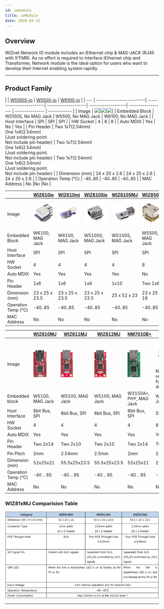 ```yaml
---
id: iomodule
title: ioModule
date: 2020-04-15
---
```


## Overview

WIZnet Network IO module includes an iEthernet chip & MAG-JACK (RJ45 with X’FMR). As no effort is required to interface iEthernet chip and Transformer, Network module is the ideal option for users who want to
develop their Internet enabling system rapidly.

-----

## Product Family

<!--
  - [W5100S-io](W5100S-io) : W5100S No MagJack, Compact size(Hardware compatible with W5500-io, W6100-io)
  - [W5500-io](W5500-io) : W5500 No MagJack, Compact size(Hardware compatible with W5100S-io, W6100-io)
  - [W6100-io](W6100-io) : W6100 No MagJack, Compact size(Hardware compatible with W5100S-io, W5500-io)
  - [WIZ850io](wiz850io): W5500 w/ MagJack, Compact size(Hardware compatible with WIZ820io)
  - [WIZ550io](wiz550io): W5500 w/ MagJack, Unique MAC Address, Auto-configurable
  - [WIZ820io](wiz820io): W5200 w/ MagJack, Compact Size
  - [WIZ810MJ](wiz810mj): W5100 w/ MagJack, 2mm pitch, No PCB Through-hole
  - [WIZ811MJ](wiz811mj): W5100 w/ MagJack, 2.54mm pitch, Two PCB Through-hole
  - [WIZ812MJ](wiz812mj): W5100 w/ MagJack, 2.54mm pitch, Four PCB Through-hole
  - [WIZ830MJ](wiz830mj): W5300 w/ MagJack High-throughput
  - [NM7010B+](nm7010b): W3150A+ w/ External PHY and MagJack
-->

|    | [W5100S-io](https://docs.wiznet.io/Product/ioModule/W5100S-io) | [W5500-io](https://docs.wiznet.io/Product/ioModule/W5500-io) | [W6100-io](https://docs.wiznet.io/Product/ioModule/W6100-io) |
| --- | -------------------------| -------------------------| --------------------| -------------------| ------------------ | --------------- | ------------ |
| Image | <img src="https://github.com/Wiznet/Hardware-Files-of-WIZnet/raw/master/05_Network_Module/W5100S-io/Pictures/W5100S-io%203D.png" width="150" />|<img src="https://raw.githubusercontent.com/Wiznet/Hardware-Files-of-WIZnet/master/05_Network_Module/W5500-io/Pictures/W5500-io 3D.png" width="150" />|<img src="https://github.com/Wiznet/Hardware-Files-of-WIZnet/blob/master/05_Network_Module/W6100-io/Pictures/W6100-io%203D.png?raw=true" width="150" />|
| Embedded Block | W5100S, No MAG Jack | W5500, No MAG Jack | W6100, No MAG Jack |
| Host Interface | SPI | SPI | SPI |
| HW Socket | 4 | 8 | 8 |
| Auto MDIX | Yes | No | Yes |
| Pin Header | Two 1x7(2.54mm) <br /> One 1x6(2.54mm) <br />(Just soldering point.<br /> Not include pin header) | Two 1x7(2.54mm) <br /> One 1x6(2.54mm) <br />(Just soldering point. <br />Not include pin header) | Two 1x7(2.54mm) <br /> One 1x6(2.54mm) <br />(Just soldering point. <br />Not include pin header) |
| Dimension (mm) | 24 x 20 x 2.6 | 24 x 20 x 2.6 | 24 x 20 x 2.6 |
| Operation Temp (℃) | -40..85 | -40..85 | -40..85 |
| MAC Address | No |No |No |

|    | [WIZ610io](./WIZ610io.md) | [WIZ610mj](./WIZ610MJ.md) | [WIZ810Sio](./WIZ810Sio.md) | [WIZ810SMJ](./WIZ810SMJ.md) | [WIZ850io](./WIZ850io.md) | [WIZ550io](./wiz550io.md) | [WIZ830MJ](./WIZ830MJ.md) |
| --- | -------------------------| -------------------------| --------------------| -------------------| ------------------ | --------------- | ------------ |
| Image | ![WIZ610io](/img/products/wiz610io/wiz610io_1.png) | ![WIZ610MJ](/img/products/wiz610mj/wiz610mj1.png) | ![WIZ810Sio](/img/products/wiz810sio/wiz810io_2.png) | ![WIZ810Sio](/img/products/wiz810smj/wiz810smj_2.png) | ![WIZ850io](/img/products/wiz850io/wiz850io.png)   | ![](/img/products/wiz550io/wiz550io_small_005.png) | ![](/img/products/wiz830mj/wiz830_web_1.jpg) |
| Embedded Block | W6100, MAG Jack | W6100, MAG Jack | W5100S, MAG Jack | W5100S, MAG Jack | W5500, MAG Jack | W5500, MAG Jack | W5300, MAG Jack |
| Host Interface | SPI | SPI | SPI | SPI | SPI | SPI | 8/16bit Bus |
| HW Socket | 4 | 4 | 4 | 4 | 8 | 8 | 8 |
| Auto MDIX | Yes | Yes | Yes | Yes | No | No | Yes |
| Pin Header | 	1x6 | 	1x6 | 	1x6 | 	1x10 | Two 1x6 | 1x8, 1x6 | Two 2x14 |
| Dimension (mm) | 23 x 25 x 23.5 | 23 x 25 x 23.5 | 23 x 25 x 23.5 | 25 x 52 x 23 | 23 x 25 x 18 | 54 x 26 x 24 | 53.3x34x19.5 |
| Operation Temp (℃) | -40..85 | -40..85 | -40..85 | -40..85 | -40..85 | -40..85 | -40..85 |
| MAC Address | No |No |No |No |No | Yes | No |

|    | [WIZ810MJ](./WIZ810MJ.md) | [WIZ811MJ](./WIZ811MJ.md) | [WIZ812MJ](./WIZ812MJ.md) | [NM7010B+](./NM7010B%2B.md) | [WIZ820io](./WIZ820io.md) |
| -- | ------------------------- | ------------------------- | ------------------------- | --------------------------- | ------------------------- |
| Image | ![WIZ810MJ](/img/products/wiz810mj/wiz810mj.png) | ![WIZ811MJ](/img/products/wiz811mj/wiz811mj.png) | ![WIZ812MJ](/img/products/wiz812mj/wiz812mj.png) | ![NM71B+](/img/products/nm7010/nm7010b.png) | ![WIZ820io](/img/products/wiz820io/wiz820io_web_1.jpg)<br />Not recommended for new design |
| Embedded block | W5100, MAG Jack | W5100, MAG Jack | 	W5100, MAG Jack | W3150A+, PHY, MAG Jack | W5200, MAG Jack |
| Host Interface | 8bit Bus, SPI | 8bit Bus, SPI | 8bit Bus, SPI | 8bit Bus, SPI | SPI |
| HW Socket | 4 | 4 | 4 | 4 | 8 |
| Auto MDIX | Yes | Yes | Yes | Yes | Yes |
| Pin Header | Two 2x14 | Two 2x10 | Two 2x10 | Two 2x14 | Two 1x6 |
| Pin Pitch | 2mm | 2.54mm | 2.5mm | 2mm | 2mm |
| Dimension (mm) | 52x25x21 | 55.5x25x23.5 | 55.5x25x23.5 | 52x25x21 | 23 x 25 x 18 |
| Operation Temp (℃) | -40 .. 85 | -40 .. 85 | -40 .. 85 | -40 .. 85 | -40 .. 85 |
| MAC Address | No | No | No | No | No |

### WIZ81xMJ Comparision Table

![](/img/products/io_module/comparison-table.jpg)

-----
